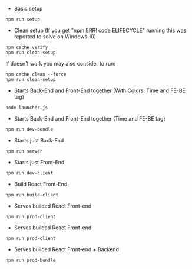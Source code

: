 - Basic setup
```
npm run setup
```

- Clean setup (If you get "npm ERR! code ELIFECYCLE" running this was reported to solve on Windows 10)
```
npm cache verify
npm run clean-setup
```
If doesn't work you may also consider to run:
```
npm cache clean --force
npm run clean-setup
```

- Starts Back-End and Front-End together (With Colors, Time and FE-BE tag)
```
node launcher.js
```

- Starts Back-End and Front-End together (Time and FE-BE tag)
```
npm run dev-bundle
```

- Starts just Back-End
```
npm run server
```

- Starts just Front-End
```
npm run dev-client
```

- Build React Front-End
```
npm run build-client
```

- Serves builded React Front-end
```
npm run prod-client
```

- Serves builded React Front-end
```
npm run prod-client
```

- Serves builded React Front-end + Backend
```
npm run prod-bundle
```
